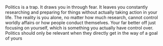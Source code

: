 Politics is a trap. It draws you in through fear. It leaves you constantly researching and preparing for things without actually taking action in your life. The reality is you alone, no matter how much research, cannot control worldly affairs or how people conduct themselves. Your far better off just focusing on yourself, which is something you actually have control over. Politics should only be relevant when they directly get in the way of a goal of yours